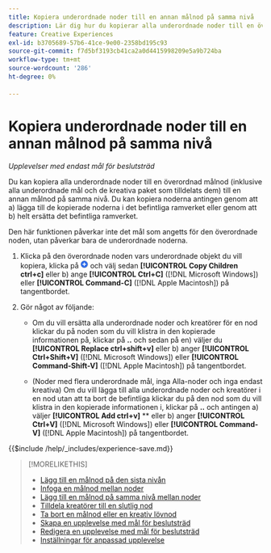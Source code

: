 ```yaml
---
title: Kopiera underordnade noder till en annan målnod på samma nivå
description: Lär dig hur du kopierar alla underordnade noder till en överordnad målnod till en annan målnod på samma nivå
feature: Creative Experiences
exl-id: b3705689-57b6-41ce-9e00-2358bd195c93
source-git-commit: f7d5bf3193cb41ca2a0d4415998209e5a9b724ba
workflow-type: tm+mt
source-wordcount: '286'
ht-degree: 0%

---
```


# Kopiera underordnade noder till en annan målnod på samma nivå

*Upplevelser med endast mål för beslutsträd*

Du kan kopiera alla underordnade noder till en överordnad målnod (inklusive alla underordnade mål och de kreativa paket som tilldelats dem) till en annan målnod på samma nivå. Du kan kopiera noderna antingen genom att a) lägga till de kopierade noderna i det befintliga ramverket eller genom att b) helt ersätta det befintliga ramverket. <!-- Give the main use case or an example to explain. -->

Den här funktionen påverkar inte det mål som angetts för den överordnade noden, utan påverkar bara de underordnade noderna.

<!-- 1. [ways to get to the decision tree] -->

1. Klicka på den överordnade noden vars underordnade objekt du vill kopiera, klicka på ![Lägg till](/help/creative/assets/add.png "Lägg till") och välj sedan **[!UICONTROL Copy Children ctrl+c]** eller b\) ange **[!UICONTROL Ctrl+C]** ([!DNL Microsoft Windows]) eller **[!UICONTROL Command-C]** ([!DNL Apple Macintosh]) på tangentbordet.

1. Gör något av följande:

   * Om du vill ersätta alla underordnade noder och kreatörer för en nod klickar du på noden som du vill klistra in den kopierade informationen på, klickar på **..** och sedan på en\) väljer du **[!UICONTROL Replace ctrl+shift+v]** eller b\) anger **[!UICONTROL Ctrl+Shift+V]** ([!DNL Microsoft Windows]) eller **[!UICONTROL Command-Shift-V]** ([!DNL Apple Macintosh]) på tangentbordet.

   * (Noder med flera underordnade mål, inga Alla-noder och inga endast kreativa) Om du vill lägga till alla underordnade noder och kreatörer i en nod utan att ta bort de befintliga klickar du på den nod som du vill klistra in den kopierade informationen i, klickar på **..** och antingen a\) väljer **[!UICONTROL Add ctrl+v]** ** eller b\) anger **[!UICONTROL Ctrl+V]** ([!DNL Microsoft Windows]) eller **[!UICONTROL Command-V]** ([!DNL Apple Macintosh]) på tangentbordet.

<!--
1. (Optional) To save the experience, click **[!UICONTROL Save]**, and then do the following.
...

These formatted steps are inserted automatically from text in the following file in the _includes folder, which reused in multiple places.
-->

{{$include /help/_includes/experience-save.md}}

>[!MORELIKETHIS]
>
>* [Lägg till en målnod på den sista nivån](experience-target-node-add-final.md)
>* [Infoga en målnod mellan noder](experience-target-node-add-inner.md)
>* [Lägg till en målnod på samma nivå mellan noder](experience-target-node-add-sibling.md)
>* [Tilldela kreatörer till en slutlig nod](experience-assign-creative-bundles.md)
>* [Ta bort en målnod eller en kreativ lövnod](/help/creative/experiences/experience-target-node-delete.md)
>* [Skapa en upplevelse med mål för beslutsträd](experience-create-targeting.md)
>* [Redigera en upplevelse med mål för beslutsträd](experience-edit-targeting.md)
>* [Inställningar för anpassad upplevelse](experience-settings-targeting.md)
